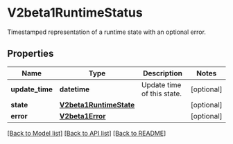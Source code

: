 # V2beta1RuntimeStatus

Timestamped representation of a runtime state with an optional error.
## Properties
Name | Type | Description | Notes
------------ | ------------- | ------------- | -------------
**update_time** | **datetime** | Update time of this state. | [optional] 
**state** | [**V2beta1RuntimeState**](V2beta1RuntimeState.md) |  | [optional] 
**error** | [**V2beta1Error**](V2beta1Error.md) |  | [optional] 

[[Back to Model list]](../README.md#documentation-for-models) [[Back to API list]](../README.md#documentation-for-api-endpoints) [[Back to README]](../README.md)


